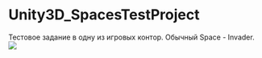 # Unity3D_SpacesTestProject
Тестовое задание в одну из игровых контор. Обычный Space - Invader.
![](Test_Spaces_Schooter/SpacesSchooter.gif)
